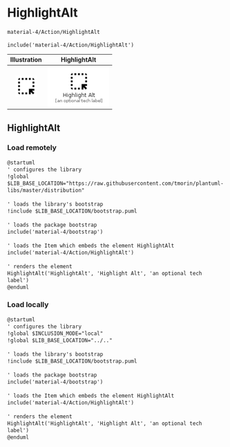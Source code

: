 # HighlightAlt


```text
material-4/Action/HighlightAlt
```

```text
include('material-4/Action/HighlightAlt')
```



| Illustration | HighlightAlt |
| :---: | :---: |
| ![illustration for Illustration](../../material-4/Action/HighlightAlt.png) | ![illustration for HighlightAlt](../../material-4/Action/HighlightAlt.Local.png) |




## HighlightAlt

### Load remotely
```plantuml
@startuml
' configures the library
!global $LIB_BASE_LOCATION="https://raw.githubusercontent.com/tmorin/plantuml-libs/master/distribution"

' loads the library's bootstrap
!include $LIB_BASE_LOCATION/bootstrap.puml

' loads the package bootstrap
include('material-4/bootstrap')

' loads the Item which embeds the element HighlightAlt
include('material-4/Action/HighlightAlt')

' renders the element
HighlightAlt('HighlightAlt', 'Highlight Alt', 'an optional tech label')
@enduml
```

### Load locally
```plantuml
@startuml
' configures the library
!global $INCLUSION_MODE="local"
!global $LIB_BASE_LOCATION="../.."

' loads the library's bootstrap
!include $LIB_BASE_LOCATION/bootstrap.puml

' loads the package bootstrap
include('material-4/bootstrap')

' loads the Item which embeds the element HighlightAlt
include('material-4/Action/HighlightAlt')

' renders the element
HighlightAlt('HighlightAlt', 'Highlight Alt', 'an optional tech label')
@enduml
```

